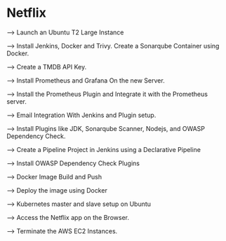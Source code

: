 # Netflix

—> Launch an Ubuntu T2 Large Instance

—> Install Jenkins, Docker and Trivy. Create a Sonarqube Container using Docker.

—> Create a TMDB API Key.

—> Install Prometheus and Grafana On the new Server.

—> Install the Prometheus Plugin and Integrate it with the Prometheus server.

—> Email Integration With Jenkins and Plugin setup.

—> Install Plugins like JDK, Sonarqube Scanner, Nodejs, and OWASP Dependency Check.

—> Create a Pipeline Project in Jenkins using a Declarative Pipeline

—> Install OWASP Dependency Check Plugins

—> Docker Image Build and Push

—> Deploy the image using Docker

—> Kubernetes master and slave setup on Ubuntu

—> Access the Netflix app on the Browser.

—> Terminate the AWS EC2 Instances.
